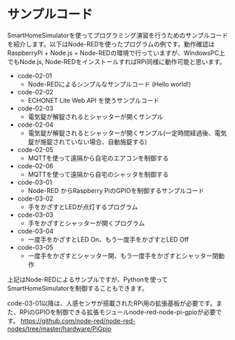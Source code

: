 # サンプルコード

SmartHomeSimulatorを使ってプログラミング演習を行うためのサンプルコードを紹介します。以下はNode-REDを使ったプログラムの例です。動作確認はRaspberryPi + Node.js + Node-REDの環境で行っていますが、WindowsPC上でもNode.js, Node-REDをインストールすればRPi同様に動作可能と思います。

- code-02-01
  - Node-REDによるシンプルなサンプルコード (Hello world!)
- code-02-02
  - ECHONET Lite Web API を使うサンプルコード
- code-02-03
  - 電気錠が解錠されるとシャッターが開くサンプル
- code-02-04
  - 電気錠が解錠されるとシャッターが開くサンプル(一定時間経過後、電気錠が施錠されていない場合、自動施錠する)
- code-02-05
  - MQTTを使って遠隔から自宅のエアコンを制御する
- code-02-06
  - MQTTを使って遠隔から自宅のシャッタを制御する
- code-03-01
  - Node-RED からRaspberry PiのGPIOを制御するサンプルコード
- code-03-02
  - 手をかざすとLEDが点灯するプログラム
- code-03-03
  - 手をかざすとシャッターが開くプログラム
- code-03-04
  - 一度手をかざすとLED On、もう一度手をかざすとLED Off
- code-03-05
  - 一度手をかざすとシャッター開、もう一度手をかざすとシャッター閉動作

上記はNode-REDによるサンプルですが、Pythonを使ってSmartHomeSimulatorを制御することもできます。

code-03-01以降は、人感センサが搭載されたRPi用の拡張基板が必要です。また、RPiのGPIOを制御できる拡張モジュールnode-red-node-pi-gpioが必要です。
https://github.com/node-red/node-red-nodes/tree/master/hardware/PiGpio
